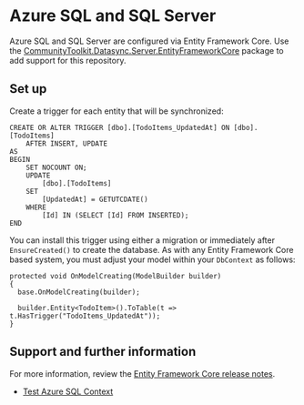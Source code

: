 # Azure SQL and SQL Server

Azure SQL and SQL Server are configured via Entity Framework Core.  Use the [CommunityToolkit.Datasync.Server.EntityFrameworkCore](https://www.nuget.org/packages/CommunityToolkit.Datasync.Server.EntityFrameworkCore) package to add support for this repository.

## Set up

Create a trigger for each entity that will be synchronized:

    CREATE OR ALTER TRIGGER [dbo].[TodoItems_UpdatedAt] ON [dbo].[TodoItems]
        AFTER INSERT, UPDATE
    AS
    BEGIN
        SET NOCOUNT ON;
        UPDATE 
            [dbo].[TodoItems] 
        SET 
            [UpdatedAt] = GETUTCDATE() 
        WHERE 
            [Id] IN (SELECT [Id] FROM INSERTED);
    END

You can install this trigger using either a migration or immediately after `EnsureCreated()` to create the database.  As with any Entity Framework Core based system, you must adjust your model within your `DbContext` as follows:

    protected void OnModelCreating(ModelBuilder builder)
    {
      base.OnModelCreating(builder);

      builder.Entity<TodoItem>().ToTable(t => t.HasTrigger("TodoItems_UpdatedAt"));
    }

## Support and further information

For more information, review the [Entity Framework Core release notes](https://learn.microsoft.com/ef/core/what-is-new/ef-core-7.0/breaking-changes?tabs=v7#sqlserver-tables-with-triggers).

* [Test Azure SQL Context](https://github.com/CommunityToolkit/Datasync/blob/main/tests/CommunityToolkit.Datasync.TestCommon/Databases/AzureSql/AzureSqlDbContext.cs)